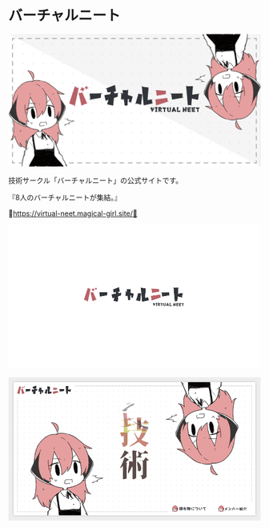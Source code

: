 # バーチャルニート
![poster](./res/poster.png)

技術サークル「バーチャルニート」の公式サイトです。

『8人のバーチャルニートが集結。』

🎉https://virtual-neet.magical-girl.site/🎉

![1](./res/1.png)

![2](./res/2.png)
